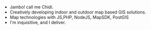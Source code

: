 - Jambo! call me Chidi. 
- Creatively developing indoor and outdoor map based GIS solutions.
- Map technologies with JS,PHP, NodeJS, MapSDK, PostGIS
- I'm inquisitive, and I deliver.


<!---
Cheppar/Cheppar is a ✨ special ✨ repository because its `README.md` (this file) appears on your GitHub profile.
You can click the Preview link to take a look at your changes.
--->
